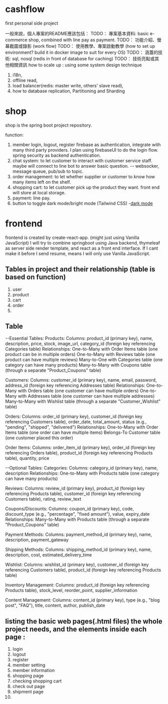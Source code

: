 # cashflow

first personal side project

一般來說，個人專案的README應該包括：
TODO：  專案基本資料: basic e-commerce shop, combined with line pay as payment.
TODO：  功能介紹、螢幕截圖或錄影 (work flow)
TODO：  使用教學、專案啟動教學 (how to set up environment? build it in docker image to suit for every OS)
TODO：  涵蓋的技術: sql, nosql (redis in front of database for caching)
TODO：  技術亮點或其他相關資訊 
how to scale up : using some system design technique
1. i18n, 
2. offline read, 
3. load balancer(redis: master write, others' slave read), 
4. how to database replication, Partitioning and Sharding

# shop 
shop is the spring boot project repository.

function:
1. member login, logout, register
firebase as authentication, integrate with many third party providers. 
I plan using firebaseUI to do the login flow.
spring security as backend authentication.
2. chat system: to let customer to interact with customer service staff. maybe will connect to line bot to answer basic question.
-- websocker, message queue, pub/sub to topic.
3. order management: to let whether supplier or customer to know how many items left on the shelf.
4. shopping cart: to let customer pick up the product they want. front end will store at local storage.
5. payment: line pay.
6. button to toggle dark mode/bright mode (Tailwind CSS) -[dark mode](https://tailwindcss.com/docs/dark-mode)

# frontend 
frontend is created by create-react-app. (might just using Vanilla JavaScript)
I will try to combine springboot using Java backend, thymeleaf as server side render template, and react as a front end interface. 
If I cant make it before I send resume, means I will only use Vanilla JavaScript.

## Tables in project and their relationship (table is based on function)
1. user
2. product
3. cart
4. order
5. 

## Table 

--Essential Tables:
Products:
Columns: product_id (primary key), name, description, price, stock, image_url, category_id (foreign key referencing Categories table)
Relationships:
One-to-Many with Order Items table (one product can be in multiple orders)
One-to-Many with Reviews table (one product can have multiple reviews)
Many-to-One with Categories table (one category can have many products)
Many-to-Many with Coupons table (through a separate "Product_Coupons" table)

Customers:
Columns: customer_id (primary key), name, email, password, address_id (foreign key referencing Addresses table)
Relationships:
One-to-Many with Orders table (one customer can have multiple orders)
One-to-Many with Addresses table (one customer can have multiple addresses)
Many-to-Many with Wishlist table (through a separate "Customer_Wishlist" table)

Orders:
Columns: order_id (primary key), customer_id (foreign key referencing Customers table), order_date, total_amount, status (e.g., "pending", "shipped", "delivered")
Relationships:
One-to-Many with Order Items table (one order can have multiple items)
Belongs-To Customer table (one customer placed this order)

Order Items:
Columns: order_item_id (primary key), order_id (foreign key referencing Orders table), product_id (foreign key referencing Products table), quantity, price


--Optional Tables:
Categories:
Columns: category_id (primary key), name, description
Relationships:
One-to-Many with Products table (one category can have many products)

Reviews:
Columns: review_id (primary key), product_id (foreign key referencing Products table), customer_id (foreign key referencing Customers table), rating, review_text

Coupons/Discounts:
Columns: coupon_id (primary key), code, discount_type (e.g., "percentage", "fixed amount"), value, expiry_date
Relationships:
Many-to-Many with Products table (through a separate "Product_Coupons" table)

Payment Methods:
Columns: payment_method_id (primary key), name, description, payment_gateway

Shipping Methods:
Columns: shipping_method_id (primary key), name, description, cost, estimated_delivery_time

Wishlist:
Columns: wishlist_id (primary key), customer_id (foreign key referencing Customers table), product_id (foreign key referencing Products table)

Inventory Management:
Columns: product_id (foreign key referencing Products table), stock_level, reorder_point, supplier_information

Content Management:
Columns: content_id (primary key), type (e.g., "blog post", "FAQ"), title, content, author, publish_date

## listing the basic web pages(.html files) the whole project needs, and the elements inside each page :
1. login
2. logout
3. register
4. member setting
5. member information
6. shopping page
7. checking shopping cart
8. check out page
9. shipment page
10. 
